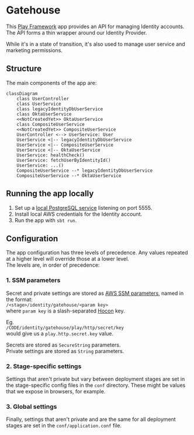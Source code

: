 # Gatehouse

This [Play Framework](https://www.playframework.com/) app provides an API for managing Identity accounts.
The API forms a thin wrapper around our Identity Provider.

While it's in a state of transition, it's also used to manage user service and marketing permissions.

## Structure

The main components of the app are:

```mermaid
classDiagram
    class UserController
    class UserService
    class legacyIdentityDbUserService
    class OktaUserService
    <<NotCreatedYet>> OktaUserService
    class CompositeUserService
    <<NotCreatedYet>> CompositeUserService
    UserController <--> UserService: User
    UserService <|-- legacyIdentityDbUserService
    UserService <|-- CompositeUserService
    UserService <|-- OktaUserService
    UserService: healthCheck()
    UserService: fetchUserByIdentityId()
    UserService: ...()
    CompositeUserService --* legacyIdentityDbUserService
    CompositeUserService --* OktaUserService
```

## Running the app locally

1. Set up a [local PostgreSQL service](https://github.com/guardian/identity-platform/tree/main/postgres) listening on port 5555.
2. Install local AWS credentials for the Identity account.
3. Run the app with `sbt run`.

## Configuration

The app configuration has three levels of precedence. Any values repeated at a higher level will override those at a
lower
level.  
The levels are, in order of precedence:

### 1. SSM parameters

Secret and private settings are stored as
[AWS SSM parameters](https://docs.aws.amazon.com/systems-manager/latest/userguide/systems-manager-parameter-store.html),
named in the format:  
`/<stage>/identity/gatehouse/<param key>`   
where `param key` is a slash-separated
[Hocon](https://github.com/lightbend/config/blob/main/HOCON.md) key.

Eg.  
`/CODE/identity/gatehouse/play/http/secret/key`  
would give us a `play.http.secret.key` value.

Secrets are stored as `SecureString` parameters.  
Private settings are stored as `String` parameters.

### 2. Stage-specific settings

Settings that aren't private but vary between deployment stages are set in the stage-specific config files in
the `conf` directory. These might be values that we expose in browsers, for example.

### 3. Global settings

Finally, settings that aren't private and are the same for all deployment stages are set in the `conf/application.conf`
file.
